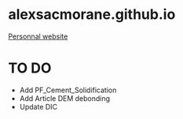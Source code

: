 # alexsacmorane.github.io
[Personnal website](https://alexsacmorane.github.io)

# TO DO
- Add PF_Cement_Solidification
- Add Article DEM debonding
- Update DIC
